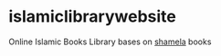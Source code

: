 # islamiclibrarywebsite
Online Islamic Books Library bases on [shamela](http://www.shamela.ws) books
